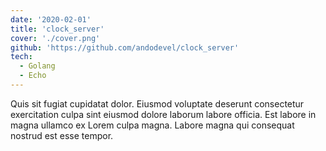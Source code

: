 ```yaml
---
date: '2020-02-01'
title: 'clock_server'
cover: './cover.png'
github: 'https://github.com/andodevel/clock_server'
tech:
  - Golang
  - Echo
---
```


Quis sit fugiat cupidatat dolor. Eiusmod voluptate deserunt consectetur exercitation culpa sint eiusmod dolore laborum labore officia. Est labore in magna ullamco ex Lorem culpa magna. Labore magna qui consequat nostrud est esse tempor.
